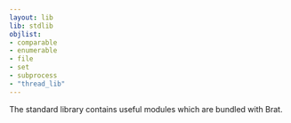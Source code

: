 ```yaml
---
layout: lib
lib: stdlib
objlist:
- comparable
- enumerable
- file
- set
- subprocess
- "thread_lib"
---
```


The standard library contains useful modules which are bundled with Brat.
